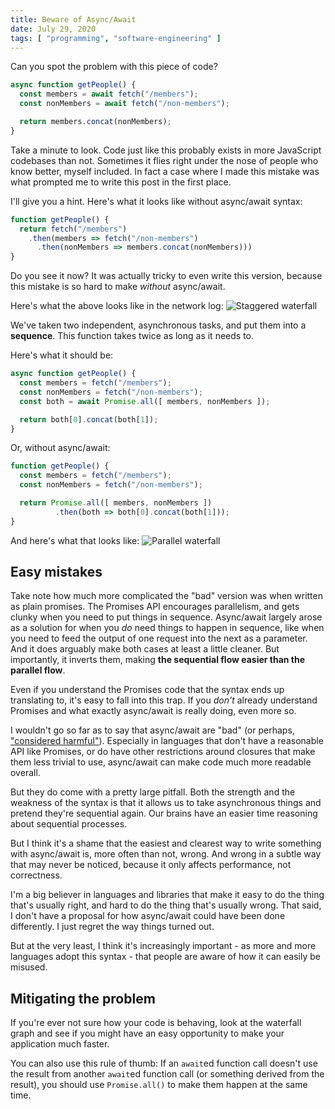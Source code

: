 ```yaml
---
title: Beware of Async/Await
date: July 29, 2020
tags: [ "programming", "software-engineering" ]
---
```


Can you spot the problem with this piece of code?

```javascript
async function getPeople() {
  const members = await fetch("/members");
  const nonMembers = await fetch("/non-members");

  return members.concat(nonMembers);
}
```

Take a minute to look. Code just like this probably exists in more JavaScript codebases 
than not. Sometimes it flies right under the nose of people who know better, 
myself included. In fact a case where I made this mistake was what prompted me 
to write this post in the first place.

I'll give you a hint. Here's what it looks like without async/await syntax:

```javascript
function getPeople() {
  return fetch("/members")
    .then(members => fetch("/non-members")
      .then(nonMembers => members.concat(nonMembers)))
}
```

Do you see it now? It was actually tricky to even write this version, because 
this mistake is so hard to make *without* async/await.

Here's what the above looks like in the network log:
![Staggered waterfall](/img/blog/async-await/staggered.png)

We've taken two independent, asynchronous tasks, and put them into a **sequence**. 
This function takes twice as long as it needs to.

Here's what it should be:
```javascript
async function getPeople() {
  const members = fetch("/members");
  const nonMembers = fetch("/non-members");
  const both = await Promise.all([ members, nonMembers ]);

  return both[0].concat(both[1]);
}
```

Or, without async/await:
```javascript
function getPeople() {
  const members = fetch("/members");
  const nonMembers = fetch("/non-members");

  return Promise.all([ members, nonMembers ])
          .then(both => both[0].concat(both[1]));
}
```

And here's what that looks like:
![Parallel waterfall](/img/blog/async-await/parallel.png)


## Easy mistakes

Take note how much more complicated the "bad" version was when written as plain
promises. The Promises API encourages parallelism, and gets clunky when you need to put 
things in sequence. Async/await largely arose as a solution for when you *do* 
need things to happen in sequence, like when you need to feed the output of one 
request into the next as a parameter. And it does arguably make both cases at 
least a little cleaner. But importantly, it inverts them, making **the 
sequential flow easier than the parallel flow**.

Even if you understand the Promises code that the syntax ends up translating to, it's 
easy to fall into this trap. If you *don't* already understand Promises and 
what exactly async/await is really doing, even more so.

I wouldn't go so far as to say that async/await are "bad" (or perhaps, 
["considered harmful"](https://en.wikipedia.org/wiki/Considered_harmful)). 
Especially in languages that don't have a reasonable API like Promises, or do 
have other restrictions around closures that make them less trivial to use, 
async/await can make code much more readable overall.

But they do come with a pretty large pitfall. Both the strength and the weakness of
the syntax is that it allows us to take asynchronous things and pretend they're 
sequential again. Our brains have an easier time reasoning about sequential
processes.

But I think it's a shame that the easiest and clearest way to write
something with async/await is, more often than not, wrong. And wrong in a subtle
way that may never be noticed, because it only affects performance, not
correctness.

I'm a big believer in languages and libraries that make it easy to do the 
thing that's usually right, and hard to do the thing that's usually wrong. That
said, I don't have a proposal for how async/await could have been done 
differently. I just regret the way things turned out.

But at the very least, I think it's increasingly important - as more and more 
languages adopt this syntax - that people are aware of how it can easily be 
misused.

## Mitigating the problem

If you're ever not sure how your code is behaving, look at the 
waterfall graph and see if you might have an easy opportunity to make your 
application much faster.

You can also use this rule of thumb: If an `await`ed 
function call doesn't use the result from another `await`ed function call (or 
something derived from the result), you should use `Promise.all()` to make 
them happen at the same time.